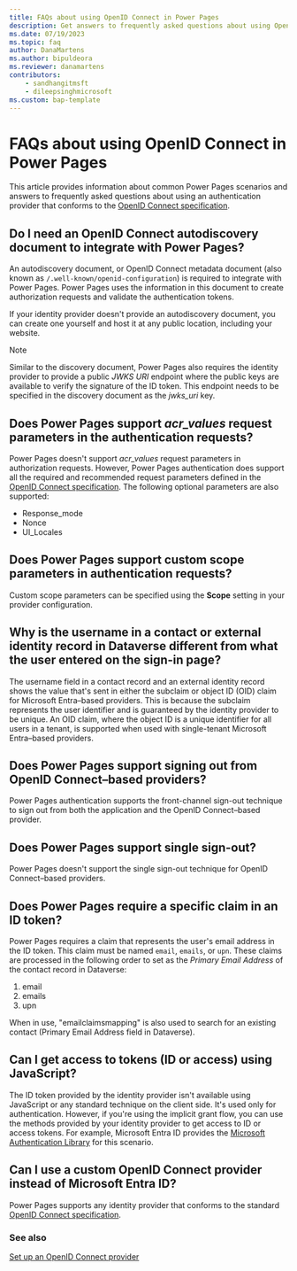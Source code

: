 ```yaml
---
title: FAQs about using OpenID Connect in Power Pages
description: Get answers to frequently asked questions about using OpenID Connect providers for authentication on sites you create with Microsoft Power Pages.
ms.date: 07/19/2023
ms.topic: faq
author: DanaMartens
ms.author: bipuldeora
ms.reviewer: danamartens
contributors:
    - sandhangitmsft
    - dileepsinghmicrosoft
ms.custom: bap-template
---
```


# FAQs about using OpenID Connect in Power Pages

This article provides information about common Power Pages scenarios and answers to frequently asked questions about using an authentication provider that conforms to the [OpenID Connect specification](https://openid.net/specs/openid-connect-core-1_0.html).

## Do I need an OpenID Connect autodiscovery document to integrate with Power Pages?

An autodiscovery document, or OpenID Connect metadata document (also known as `/.well-known/openid-configuration`) is required to integrate with Power Pages. Power Pages uses the information in this document to create authorization requests and validate the authentication tokens.

If your identity provider doesn't provide an autodiscovery document, you can create one yourself and host it at any public location, including your website.

> [!NOTE]
> Similar to the discovery document, Power Pages also requires the identity provider to provide a public *JWKS URI* endpoint where the public keys are available to verify the signature of the ID token. This endpoint needs to be specified in the discovery document as the *jwks_uri* key.

## Does Power Pages support *acr_values* request parameters in the authentication requests?

Power Pages doesn't support *acr_values* request parameters in authorization requests. However, Power Pages authentication does support all the required and recommended request parameters defined in the [OpenID Connect specification](https://openid.net/specs/openid-connect-core-1_0.html#AuthRequest). The following optional parameters are also supported:

- Response_mode
- Nonce
- UI_Locales

## Does Power Pages support custom scope parameters in authentication requests?

Custom scope parameters can be specified using the **Scope** setting in your provider configuration.

## Why is the username in a contact or external identity record in Dataverse different from what the user entered on the sign-in page?

The username field in a contact record and an external identity record shows the value that's sent in either the subclaim or object ID (OID) claim for Microsoft Entra&ndash;based providers. This is because the subclaim represents the user identifier and is guaranteed by the identity provider to be unique. An OID claim, where the object ID is a unique identifier for all users in a tenant, is supported when used with single-tenant Microsoft Entra&ndash;based providers.

## Does Power Pages support signing out from OpenID Connect&ndash;based providers?

Power Pages authentication supports the front-channel sign-out technique to sign out from both the application and the OpenID Connect&ndash;based provider.

## Does Power Pages support single sign-out?

Power Pages doesn't support the single sign-out technique for OpenID Connect&ndash;based providers.

## Does Power Pages require a specific claim in an ID token?

Power Pages requires a claim that represents the user's email address in the ID token. This claim must be named `email`, `emails`, or `upn`. These claims are processed in the following order to set as the *Primary Email Address* of the contact record in Dataverse:

1. email
1. emails
1. upn

When in use, "emailclaimsmapping" is also used to search for an existing contact (Primary Email Address field in Dataverse).

## Can I get access to tokens (ID or access) using JavaScript?

The ID token provided by the identity provider isn't available using JavaScript or any standard technique on the client side. It's used only for authentication. However, if you're using the implicit grant flow, you can use the methods provided by your identity provider to get access to ID or access tokens. For example, Microsoft Entra ID provides the [Microsoft Authentication Library](/azure/active-directory/develop/msal-overview) for this scenario.

## Can I use a custom OpenID Connect provider instead of Microsoft Entra ID?

Power Pages supports any identity provider that conforms to the standard [OpenID Connect specification](https://openid.net/specs/openid-connect-core-1_0.html).

### See also

[Set up an OpenID Connect provider](openid-provider.md)
